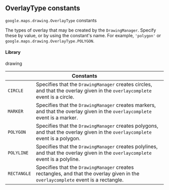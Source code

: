 <h2 id="OverlayType"> OverlayType constants </h2><p>
<code><span itemprop="path">google.maps.drawing</span>.<span itemprop="name">OverlayType</span></code>
constants
</p><p>The types of overlay that may be created by the <code>DrawingManager</code>. Specify these by value, or by using the constant's name. For example, <code>'polygon'</code> or <code>google.maps.drawing.OverlayType.POLYGON</code>.</p><h4>Library</h4><p>drawing</p><div class="devsite-table-wrapper"><table class="constants responsive" summary="OverlayType constants">
<thead>
<tr><th colspan="2">Constants</th>
</tr></thead>
<tbody>
<tr id="OverlayType.CIRCLE">
<td><code><span>CIRCLE</span></code></td>
<td>Specifies that the <code><span>DrawingManager</span></code> creates circles, and that the overlay given in the <code><span>overlaycomplete</span></code> event is a circle.</td>
</tr>
<tr id="OverlayType.MARKER">
<td><code><span>MARKER</span></code></td>
<td>Specifies that the <code><span>DrawingManager</span></code> creates markers, and that the overlay given in the <code><span>overlaycomplete</span></code> event is a marker.</td>
</tr>
<tr id="OverlayType.POLYGON">
<td><code><span>POLYGON</span></code></td>
<td>Specifies that the <code><span>DrawingManager</span></code> creates polygons, and that the overlay given in the <code><span>overlaycomplete</span></code> event is a polygon.</td>
</tr>
<tr id="OverlayType.POLYLINE">
<td><code><span>POLYLINE</span></code></td>
<td>Specifies that the <code><span>DrawingManager</span></code> creates polylines, and that the overlay given in the <code><span>overlaycomplete</span></code> event is a polyline.</td>
</tr>
<tr id="OverlayType.RECTANGLE">
<td><code><span>RECTANGLE</span></code></td>
<td>Specifies that the <code><span>DrawingManager</span></code> creates rectangles, and that the overlay given in the <code><span>overlaycomplete</span></code> event is a rectangle.</td>
</tr>
</tbody>
</table></div>